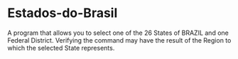 # Estados-do-Brasil

A program that allows you to select one of the 26 States of BRAZIL and one Federal District. Verifying the command may have the result of the Region to which the selected State represents. 
